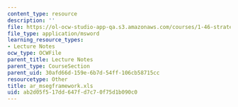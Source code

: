 ```yaml
---
content_type: resource
description: ''
file: https://ol-ocw-studio-app-qa.s3.amazonaws.com/courses/1-46-strategic-management-in-the-design-and-construction-value-chain-fall-2003/ab2d05f517dd647fd7c70f75d1b090c0_ar_msegframework.xls
file_type: application/msword
learning_resource_types:
- Lecture Notes
ocw_type: OCWFile
parent_title: Lecture Notes
parent_type: CourseSection
parent_uid: 30afd66d-159e-6b7d-54ff-106cb58715cc
resourcetype: Other
title: ar_msegframework.xls
uid: ab2d05f5-17dd-647f-d7c7-0f75d1b090c0
---
```

